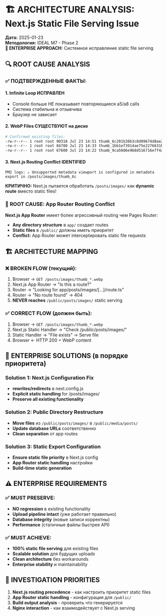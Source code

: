 # 🏗️ ARCHITECTURE ANALYSIS: Next.js Static File Serving Issue

**Дата:** 2025-01-23  
**Методология:** IDEAL M7 - Phase 2  
**🎯 ENTERPRISE APPROACH:** Системное исправление static file serving

## 🔍 ROOT CAUSE ANALYSIS

### ✅ **ПОДТВЕРЖДЕННЫЕ ФАКТЫ:**

#### 1. **Infinite Loop ИСПРАВЛЕН**
- Console больше НЕ показывает повторяющиеся a5/a8 calls
- Система стабильна и отзывчива
- Браузер не зависает

#### 2. **WebP Files СУЩЕСТВУЮТ на диске**
```bash
# Confirmed existing files:
-rw-r--r-- 1 root root 90318 Jul 23 14:51 thumb_6c201b38b3c8d09674d8ae223b469b3d.webp ✅
-rw-r--r-- 1 root root 84780 Jul 23 14:33 thumb_1bb1ef3914ae75e2276631b13fd57578.webp ✅  
-rw-r--r-- 1 root root 67600 Jul 23 14:22 thumb_9ca5606e968d516716eff4a72c049f48.webp ✅
```

#### 3. **Next.js Routing Conflict IDENTIFIED**
```
PM2 logs: ⚠ Unsupported metadata viewport is configured in metadata export in /posts/images/thumb_6c
```
**КРИТИЧНО:** Next.js пытается обработать `/posts/images/` как **dynamic route** вместо static files!

### 🚨 **ROOT CAUSE: App Router Routing Conflict**

**Next.js App Router** имеет более агрессивный routing чем Pages Router:
- **Any directory structure** в `app/` создает routes
- **Static files** в `/public/` должны иметь приоритет
- **Conflict:** App Router может interceptировать static file requests

## 🏗️ **ARCHITECTURE MAPPING**

### ❌ **BROKEN FLOW (текущий):**
1. Browser → `GET /posts/images/thumb_*.webp`
2. Next.js App Router → "Is this a route?"
3. Router → "Looking for app/posts/images/[...]/route.ts"
4. Router → "No route found" → 404
5. **NEVER reaches** `/public/posts/images/` static serving

### ✅ **CORRECT FLOW (должен быть):**
1. Browser → `GET /posts/images/thumb_*.webp`  
2. Next.js Static Handler → "Check /public/posts/images/"
3. Static Handler → "File exists" → Serve file
4. Browser ← HTTP 200 + WebP content

## 🔧 **ENTERPRISE SOLUTIONS (в порядке приоритета)**

### **Solution 1: Next.js Configuration Fix**
- **rewrites/redirects** в next.config.js
- **Explicit static handling** for /posts/images/
- **Preserve all existing functionality**

### **Solution 2: Public Directory Restructure**  
- **Move files** из `/public/posts/images/` в `/public/media/posts/`
- **Update database URLs** соответственно
- **Clean separation** от app routes

### **Solution 3: Static Export Configuration**
- **Ensure static file priority** в Next.js config
- **App Router static handling** настройки
- **Build-time static generation**

## ⚠️ **ENTERPRISE REQUIREMENTS**

### ✅ **MUST PRESERVE:**
- **NO regression** в existing functionality
- **Upload pipeline intact** (уже работает правильно)
- **Database integrity** (новые записи корректны)
- **Performance** (статичные файлы быстрее API)

### ✅ **MUST ACHIEVE:**
- **100% static file serving** для existing files
- **Scalable solution** для будущих uploads
- **Clean architecture** без workarounds
- **Enterprise stability** и maintainability

## 🎯 **INVESTIGATION PRIORITIES**

1. **Next.js routing precedence** - как настроить приоритет static files
2. **App Router static handling** - конфигурация для `/public/`
3. **Build output analysis** - проверить что генерируется
4. **Nginx interaction** - как взаимодействует с Next.js serving 